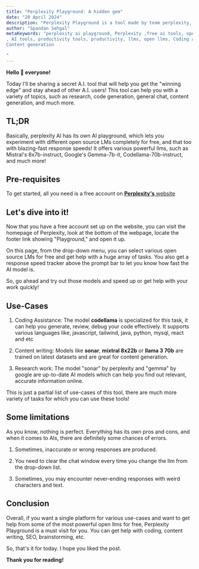 ```yaml
---
title: "Perplexity Playground: A hidden gem"
date: "20 April 2024"
description: "Perplexity Playground is a tool made by team perplexity, you can use it for interacting with various open source llms for free and stay ahead of other users!"
author: "Spandan Sehgal"
metaKeywords: "perplexity ai playground, Perplexity ,free ai tools, open source large language models, ai assistant for writers, ai for coders, ai for research, boost productivity with ai, free ai content generation, mistral llm, google gemma llm, writers and ai, coders and ai, students and ai research, A.I tool for productivity, Boost productivity with A.I, Open source llms for free, Powerful language models
, AI tools, productivity tools, productivity, llms, open llms, Coding assistance,
Content generation

"
---
```


**Hello 👋 everyone!**

Today I'll be sharing a secret A.I. tool that will help you get the "winning edge" and stay ahead of other A.I. users! This tool can help you with a variety of topics, such as research, code generation, general chat, content generation, and much more.

## TL;DR

Basically, perplexity AI has its own AI playground, which lets you experiment with different open source LMs completely for free, and that too with blazing-fast response speeds! It offers various powerful llms, such as Mistral's 8x7b-instruct, Google's Gemma-7b-it, Codellama-70b-instruct, and much more!

## Pre-requisites

To get started, all you need is a free account on [**Perplexity's** website](https://www.perplexity.ai/)

## Let's dive into it!

Now that you have a free account set up on the website, you can visit the homepage of Perplexity, look at the bottom of the webpage, locate the footer link showing "Playground," and open it up.

On this page, from the drop-down menu, you can select various open source LMs for free and get help with a huge array of tasks. You also get a response speed tracker above the prompt bar to let you know how fast the AI model is.

So, go ahead and try out those models and speed up or get help with your work quickly!

## Use-Cases

1. Coding Assistance: The model **codellama** is specialized for this task, it can help you generate, review, debug your code effectively. It supports various languages like, javascript, tailwind, java, python, mysql, react and etc

2. Content writing: Models like **sonar**, **mixtral 8x22b** or **llama 3 70b** are trained on latest datasets and are great for content generation.

3. Research work: The model "sonar" by perplexity and "gemma" by google are up-to-date AI models which can help you find out relevant, accurate information online.

This is just a partial list of use-cases of this tool, there are much more variety of tasks for which you can use these tools!

## Some limitations

As you know, nothing is perfect. Everything has its own pros and cons, and when it comes to AIs, there are definitely some chances of errors.

1. Sometimes, inaccurate or wrong responses are produced.

2. You need to clear the chat window every time you change the llm from the drop-down list.

3. Sometimes, you may encounter never-ending responses with weird characters and text.

## Conclusion

Overall, if you want a single platform for various use-cases and want to get help from some of the most powerful open llms for free, Perplexity Playground is a must visit for you. You can get help with coding, content writing, SEO, brainstorming, etc.

So, that's it for today. I hope you liked the post.

**Thank you for reading!**
